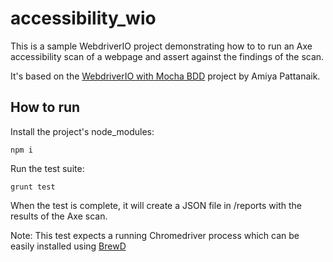 #  accessibility_wio

This is a sample WebdriverIO project demonstrating how to to run an Axe accessibility scan of a webpage and assert
against the findings of the scan.

It's based on the [WebdriverIO with Mocha BDD](https://github.com/amiya-pattnaik/webdriverIO-with-mochaBDD) project by Amiya Pattanaik.
 
## How to run

Install the project's node_modules:

```
npm i
```

Run the test suite:

```
grunt test
```

When the test is complete, it will create a JSON file in /reports with the results of  the Axe scan.

Note: This test expects a running Chromedriver process which can be easily installed using [BrewD](https://formulae.brew.sh/cask/chromedriver)
